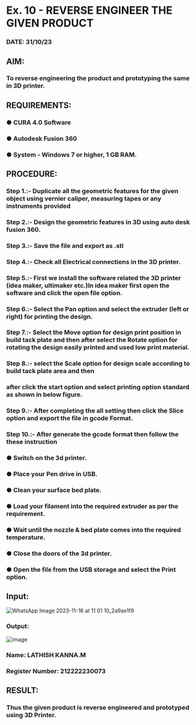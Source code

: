 # Ex. 10 - REVERSE ENGINEER THE GIVEN PRODUCT

### DATE: 31/10/23

## AIM: 
### To reverse engineering the product and prototyping the same in 3D printer.

## REQUIREMENTS:
### ●	CURA 4.0 Software
### ●	 Autodesk Fusion 360
### ●	 System - Windows 7 or higher, 1 GB RAM.

## PROCEDURE:
### Step 1.:- Duplicate all the geometric features for the given object using vernier caliper, measuring tapes or any instruments provided
### Step 2.:- Design the geometric features in 3D using auto desk fusion 360.
### Step 3.:- Save the file and export as .stl
### Step 4.:- Check all Electrical connections in the 3D printer.
### Step 5.:- First we install the software related the 3D printer (idea maker, ultimaker etc.)In idea maker first open the software and click the open file option.
### Step 6.:- Select the Pan option and select the extruder (left or right) for printing the design.
### Step 7.:- Select the Move option for design print position in build tack plate and then after select the Rotate option for rotating the design easily printed and used low print material.
### Step 8.:- select the Scale option for design scale according to build tack plate area and then
### after click the start option and select printing option standard as shown in below figure.
### Step 9.:- After completing the all setting then click the Slice option and export the file in gcode Format.
### Step 10.:- After generate the gcode format then follow the these instruction 
  ###   ●	Switch on the 3d printer.
  ###   ●	Place your Pen drive in USB.
  ###   ●	Clean your surface bed plate.
  ###   ●	Load your filament into the required extruder as per the requirement.
  ###   ●	Wait until the nozzle & bed plate comes into the required temperature.
  ###   ●	Close the doors of the 3d printer.
  ###   ●	Open the file from the USB storage and select the Print option.

## Input:
![WhatsApp Image 2023-11-16 at 11 01 10_2a9ae1f9](https://github.com/22002525karthikeyan/Ex.-10---REVERSE-ENGINEER-THE-GIVEN-PRODUCT/assets/118708040/363ee9be-080b-4560-a24c-764fec309b77)

### Output:
![image](https://github.com/22002525karthikeyan/Ex.-10---REVERSE-ENGINEER-THE-GIVEN-PRODUCT/assets/118708040/7d8db877-430c-436a-9a5a-87473b9642d3)

### Name: LATHISH KANNA.M
### Register Number: 212222230073

## RESULT:
###   Thus the given product is reverse engineered and prototyped using 3D Printer.
